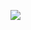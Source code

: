 ![](https://img.shields.io/badge/-Python%20Developer-3776AB?logo=python&logoColor=FFD43B&style=for-the-badge)
